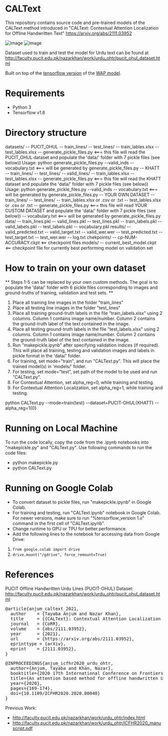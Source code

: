# CALText
This repository contains source code and pre-trained models of the CALText method introduced in "CALText: Contextual Attention Localization for Offline Handwritten Text" https://arxiv.org/abs/2111.03952

![image](https://user-images.githubusercontent.com/46027794/139389185-14b0c864-b740-4063-b350-b30798a6a4ba.png) ![image](https://user-images.githubusercontent.com/46027794/139389407-7e8fb63e-6259-49fa-8cbc-7cfb2de6b969.png)

Dataset used to train and test the model for Urdu text can be found at http://faculty.pucit.edu.pk/nazarkhan/work/urdu_ohtr/pucit_ohul_dataset.html

Built on top of the [tensorflow version](https://github.com/wwjwhen/Watch-Attend-and-Parse-tensorflow-version) of the [WAP model](https://github.com/JianshuZhang/WAP).

# Requirements
- Python 3
- Tensorflow v1.6

# Directory structure
datasets/
  -- PUCIT_OHUL
    -- train_lines/
    -- test_lines/
    -- train_lables.xlsx
    -- test_lables.xlsx
    -- generate_pickle_files.py <=== this file will read the PUCIT_OHUL dataset and populate the 'data/' folder with 7 pickle files (see below))
           Usage: python generate_pickle_files.py --valid_inds
    -- vocabulary.txt <=== will be generated by generate_pickle_files.py
  -- KHATT
    -- train_lines/
    -- test_lines/
    -- valid_lines/
    -- train_lables.xlsx
    -- test_lables.xlsx
    -- generate_pickle_files.py <=== this file will read the KHATT dataset and populate the 'data/' folder with 7 pickle files (see below))
           Usage: python generate_pickle_files.py --valid_inds
    -- vocabulary.txt <=== will be generated by generate_pickle_files.py
  -- YOUR OWN DATASET
    -- train_lines/
    -- test_lines/
    -- train_lables.xlsx or .csv or .txt
    -- test_lables.xlsx or .csv or .txt
    -- generate_pickle_files.py <=== this file will read YOUR CUSTOM DATASET and populate the 'data/' folder with 7 pickle files (see below))
    -- vocabulary.txt <=== will be generated by generate_pickle_files.py
data/
  -- train_lines.pkl
  -- valid_lines.pkl
  -- test_lines.pkl
  -- train_labels.pkl
  -- valid_labels.pkl
  -- test_labels.pkl
  -- vocabulary.pkl
results/
  -- valid_predicted.txt
  -- valid_target.txt
  -- valid_wer.wer
  -- test_predicted.txt
  -- test_target.txt
  -- test_wer.wer
  -- log.txt
chekpoints/
  -- cp-NUM-ACCURACY.ckpt  <== checkpoint files
models/
  -- current_best_model.ckpt  <== checkpoint file for currently best performing model on validation set

# How to train on your own dataset
** Steps 1-5 can be replaced by your own custom methods. The goal is to populate the 'data/' folder with 6 pickle files corresponding to images and ground-truths of training, validation and test sets. **
1. Place all training line images in the folder "train_lines"
2. Place all testing line images in the folder "test_lines"
3. Place all training ground-truth labels in the file "train_labels.xlsx" using 2 columns. Column 1 contains image name/number. Column 2 contains the ground-truth label of the text contained in the image.
4. Place all testing ground-truth labels in the file "test_labels.xlsx" using 2 columns. Column 1 contains image name/number. Column 2 contains the ground-truth label of the text contained in the image.
5. Run "makepickle.ipynb" after specifying validation indices (if required). This will place all training, testing and validation images and labels in pickle format in the 'data/' folder.
6. For training, set mode="train", and run "CALText.py". This will place the trained model(s) in 'models/' folder.
7. For testing, set mode="test", set path of the model to be used and run "CALText.py".
8. For Contextual Attention, set alpha_reg=0, while training and testing.
9. For Contextual Attention Localization, set alpha_reg=1, while training and testing.

python CALText.py --mode=train{test} --dataset=PUCIT-OHUL{KHATT} --alpha_reg=1{0}

# Running on Local Machine
To run the code locally, copy the code from the .ipynb notebooks into "makepickle.py" and "CALText.py". Use following commands to run the code files:
- python makepickle.py
- python CALText.py

# Running on Google Colab
- To convert dataset to pickle files, run "makepickle.ipynb" in Google Colab.
- For training and testing, run "CALText.ipynb" notebook in Google Colab. For newer versions, make sure to run "%tensorflow_version 1.x" command in the first cell of "CALText.ipynb".
- Change runtime to GPU or TPU for better performance.
- Add the following lines to the notebook for accessing data from Google Drive:
 1. `from google.colab import drive`
 2. `drive.mount("/gdrive", force_remount=True)`

# References
PUCIT Offline Handwritten Urdu Lines (PUCIT-OHUL) Dataset: http://faculty.pucit.edu.pk/nazarkhan/work/urdu_ohtr/pucit_ohul_dataset.html
<pre>
@article{anjum_caltext_2021,
  author    = {Tayaba Anjum and Nazar Khan},
  title     = {{CALText}: Contextual Attention Localization for Offline Handwritten Text},
  journal   = {CoRR},
  volume    = {abs/2111.03952},
  year      = {2021},
  url       = {https://arxiv.org/abs/2111.03952},
  eprinttype = {arXiv},
  eprint    = {2111.03952},
}
</pre>

<pre>
@INPROCEEDINGS{anjum_icfhr2020_urdu_ohtr,
  author={Anjum, Tayaba and Khan, Nazar},
  booktitle={2020 17th International Conference on Frontiers in Handwriting Recognition (ICFHR)},
  title={An attention based method for offline handwritten Urdu text recognition},
  year={2020},
  pages={169-174},
  doi={10.1109/ICFHR2020.2020.00040}
}
</pre>

Previous Work:
- http://faculty.pucit.edu.pk/nazarkhan/work/urdu_ohtr/index.html
- http://faculty.pucit.edu.pk/nazarkhan/work/urdu_ohtr/ICFHR2020_manuscript.pdf

